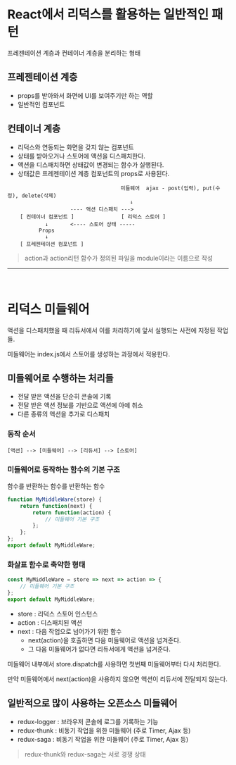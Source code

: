 # React에서 리덕스를 활용하는 일반적인 패턴

프레젠테이션 계층과 컨테이너 계층을 분리하는 형태


## 프레젠테이션 계층
- props를 받아와서 화면에 UI를 보여주기만 하는 역할
- 일반적인 컴포넌트

## 컨테이너 계층
- 리덕스와 연동되는 화면을 갖지 않는 컴포넌트
- 상태를 받아오거나 스토어에 액션을 디스패치한다.
- 액션을 디스패치하면 상태값이 변경되는 함수가 실행된다.
- 상태값은 프레젠테이션 계층 컴포넌트의 props로 사용된다.

```
                                    미들웨어  ajax - post(입력), put(수정), delete(삭제)
                                       ↓
                    ---- 액션 디스패치 --->
    [ 컨테이너 컴포넌트 ]               [ 리덕스 스토어 ]
            ↓       <---- 스토어 상태 -----
          Props
            ↓
    [ 프레젠테이션 컴포넌트 ]
```

> action과 action리턴 함수가 정의된 파일을 module이라는 이름으로 작성

----------------------------------------------------
<br />


# 리덕스 미들웨어

액션을 디스패치했을 때 리듀서에서 이를 처리하기에 앞서 실행되는 사전에 지정된 작업들.

미들웨어는 index.js에서 스토어를 생성하는 과정에서 적용한다.


## 미들웨어로 수행하는 처리들

- 전달 받은 액션을 단순히 콘솔에 기록
- 전달 받은 액션 정보를 기반으로 액션에 아예 취소
- 다른 종류의 액션을 추가로 디스패치


### 동작 순서

```
[액션] --> [미들웨어] --> [리듀서] --> [스토어]
```


### 미들웨어로 동작하는 함수의 기본 구조
함수를 반환하는 함수를 반환하는 함수

```js
function MyMiddleWare(store) {
    return function(next) {
        return function(action) {
            // 미들웨어 기본 구조
        };
    };
};
export default MyMiddleWare;
```

### 화살표 함수로 축약한 형태

```js
const MyMiddleWare = store => next => action => {
    // 미들웨어 기본 구조
};
export default MyMiddleWare;
```

- store : 리덕스 스토어 인스턴스
- action : 디스패치된 액션
- next : 다음 작업으로 넘어가기 위한 함수
    - next(action)을 호출하면 다음 미들웨어로 액션을 넘겨준다.
    - 그 다음 미들웨어가 없다면 리듀서에게 액션을 넘겨준다.

미들웨어 내부에서 store.dispatch를 사용하면 첫번째 미들웨어부터 다시 처리한다.

만약 미들웨어에서 next(action)을 사용하지 않으면 액션이 리듀서에 전달되지 않는다.


## 일반적으로 많이 사용하는 오픈소스 미들웨어

- redux-logger : 브라우저 콘솔에 로그를 기록하는 기능
- redux-thunk : 비동기 작업을 위한 미들웨어 (주로 Timer, Ajax 등)
- redux-saga : 비동기 작업을 위한 미들웨어 (주로 Timer, Ajax 등)

> redux-thunk와 redux-saga는 서로 경쟁 상태